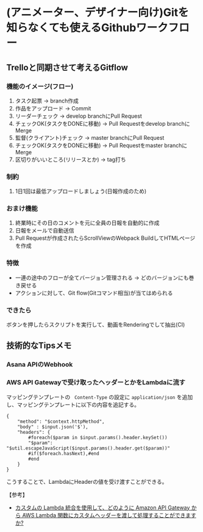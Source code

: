 # (アニメーター、デザイナー向け)Gitを知らなくても使えるGithubワークフロー

## Trelloと同期させて考えるGitflow

### 機能のイメージ(フロー)

1. タスク起票 → branch作成
2. 作品をアップロード → Commit
3. リーダーチェック → develop branchにPull Request
4. チェックOK(タスクをDONEに移動) → Pull Requestをdevelop branchにMerge
5. 監督(クライアント)チェック → master branchにPull Request
6. チェックOK(タスクをDONEに移動) → Pull Requestをmaster branchにMerge
7. 区切りがいいところ(リリースとか) → tag打ち

### 制約

1. 1日1回は最低アップロードしましょう(日報作成のため)

### おまけ機能

1. 終業時にその日のコメントを元に全員の日報を自動的に作成
2. 日報をメールで自動送信
3. Pull Requestが作成されたらScrollViewのWebpack BuildしてHTMLページを作成

### 特徴

* 一連の途中のフローが全てバージョン管理される → どのバージョンにも巻き戻せる
* アクションに対して、Git flow(Gitコマンド相当)が当てはめられる

### できたら
ボタンを押したらスクリプトを実行して、動画をRenderingでして抽出(CI)


## 技術的なTipsメモ

### Asana APIのWebhook

### AWS API Gatewayで受け取ったヘッダーとかをLambdaに流す

マッピングテンプレートの `
Content-Type` の設定に `application/json` を追加し、マッピングテンプレートに以下の内容を追記する。

```
{
    "method": "$context.httpMethod",
    "body" : $input.json('$'),
    "headers": {
        #foreach($param in $input.params().header.keySet())
        "$param": "$util.escapeJavaScript($input.params().header.get($param))"
        #if($foreach.hasNext),#end
        #end
    }
}
```

こうすることで、LambdaにHeaderの値を受け渡すことができる。

【参考】
* [カスタムの Lambda 統合を使用して、どのように Amazon API Gateway から AWS Lambda 関数にカスタムヘッダーを渡して処理することができますか?
](https://aws.amazon.com/jp/premiumsupport/knowledge-center/custom-headers-api-gateway-lambda/)